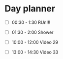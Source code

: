 # Day planner
- [ ] 00:30 - 1:30 RUn!!!
- [ ] 01:30 - 2:00 Shower

- [ ] 10:00 - 12:00 Video 29
- [ ] 13:00 - 14:30 Video 33
